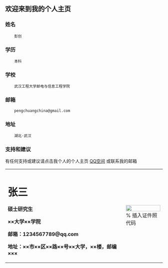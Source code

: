 ## 欢迎来到我的个人主页





### 姓名
        彭创



### 学历
        本科
        
        
          
### 学校
        武汉工程大学邮电与信息工程学院



### 邮箱
        pengchuangchina@gmail.com
        
        
        
### 地址
        湖北·武汉
        
        
        



### 支持和建议

有任何支持或建议请点击我个人的个人主页 [QQ空间](https://user.qzone.qq.com/1102534087) 或联系我的邮箱 
<table border="0">
  <tr>
    <td width="75%">
      <h1>张三</h1>
      <p><b>硕士研究生</b></p>
      <p><b>××大学××学院</b></p>
      <p><b>邮箱：1234567789@qq.com</b></p>
      <p><b>地址：××市××区××路××号××大学，××楼，邮编×××</b></p>
    </td>
    <td width="25%">
      <img src="/zhengjianzhao.jpg" width="100%">      % 插入证件照代码
    </td>
  </tr>
</table>
